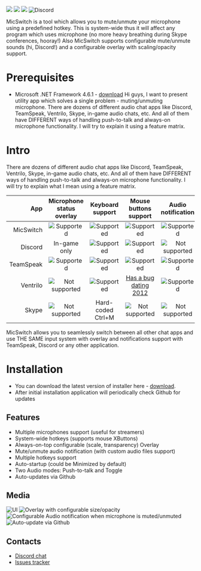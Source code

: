 ![](https://img.shields.io/github/release-date/iXab3r/MicSwitch.svg) ![](https://img.shields.io/github/downloads/iXab3r/MicSwitch/total.svg) ![](https://img.shields.io/github/last-commit/iXab3r/MicSwitch.svg)
![Discord](https://img.shields.io/discord/:513749321162686471.svg)

MicSwitch is a tool which allows you to mute/unmute your microphone using a predefined hotkey. 
This is system-wide thus it will affect any program which uses microphone (no more heavy breathing during Skype conferences, hooray!)
Also MicSwitch supports configurable mute/unmute sounds (hi, Discord!) and a configurable overlay with scaling/opacity support.

# Prerequisites
- Microsoft .NET Framework 4.6.1 - [download](https://www.microsoft.com/ru-ru/download/details.aspx?id=49982)
Hi guys, I want to present utility app which solves a single problem - muting/unmuting microphone. There are dozens of different audio chat apps like Discord, TeamSpeak, Ventrilo, Skype, in-game audio chats, etc. And all of them have DIFFERENT ways of handling push-to-talk and always-on microphone functionality. I will try to explain it using a feature matrix. 

# Intro
There are dozens of different audio chat apps like Discord, TeamSpeak, Ventrilo, Skype, in-game audio chats, etc. And all of them have DIFFERENT ways of handling push-to-talk and always-on microphone functionality. I will try to explain what I mean using a feature matrix.

| App  | Microphone status overlay | Keyboard support | Mouse buttons support | Audio notification |
| -------------: | :-------------: | :-------------: | :-------------: | :-------------: |
| MicSwitch |  ![Supported](https://i.imgur.com/GOuQvrh.png "Supported") |  ![Supported](https://i.imgur.com/GOuQvrh.png "Supported") |  ![Supported](https://i.imgur.com/GOuQvrh.png "Supported") |  ![Supported](https://i.imgur.com/GOuQvrh.png "Supported")
| Discord  |  In-game only  |   ![Supported](https://i.imgur.com/GOuQvrh.png "Supported")  |  ![Supported](https://i.imgur.com/GOuQvrh.png "Supported")   |  ![Not supported](https://i.imgur.com/AxsV1yJ.png "Not supported") |
| TeamSpeak  |  ![Supported](https://i.imgur.com/GOuQvrh.png "Supported")  |  ![Supported](https://i.imgur.com/GOuQvrh.png "Supported")   |  ![Supported](https://i.imgur.com/GOuQvrh.png "Supported")  |   ![Supported](https://i.imgur.com/GOuQvrh.png "Supported")  |
| Ventrilo  | ![Not supported](https://i.imgur.com/AxsV1yJ.png "Not supported")  |   ![Supported](https://i.imgur.com/GOuQvrh.png "Supported")  |  [Has a bug dating 2012](http://forum.ventrilo.com/showthread.php?t=61203 "Has a bug dating 2012")  |   ![Supported](https://i.imgur.com/GOuQvrh.png "Supported")  |
| Skype  | ![Not supported](https://i.imgur.com/AxsV1yJ.png "Not supported")  |  Hard-coded Ctrl+M  |  ![Not supported](https://i.imgur.com/AxsV1yJ.png "Not supported")  |  ![Not supported](https://i.imgur.com/AxsV1yJ.png "Not supported") |

MicSwitch allows you to seamlessly switch between all other chat apps and use THE SAME input system with overlay and notifications support with TeamSpeak, Discord or any other application.

# Installation
- You can download the latest version of installer here - [download](https://github.com/iXab3r/MicSwitch/releases/latest).
- After initial installation application will periodically check Github for updates

## Features
- Multiple microphones support (useful for streamers)
- System-wide hotkeys (supports mouse XButtons)
- Always-on-top configurable (scale, transparency) Overlay
- Mute/unmute audio notification (with custom audio files support)
- Multiple hotkeys support
- Auto-startup (could be Minimized by default)
- Two Audio modes: Push-to-talk and Toggle
- Auto-updates via Github

## Media
![UI](https://i.imgur.com/SAfqruj.png)
![Overlay with configurable size/opacity](https://i.imgur.com/1Jf1RrH.gif)
![Configurable Audio notification when microphone is muted/unmuted](https://i.imgur.com/Kj57Gsk.png)
![Auto-update via Github](https://i.imgur.com/O4SIuDy.gif)

## Contacts
- [Discord chat](https://discord.gg/BExRm22 "Discord chat")
- [Issues tracker](https://github.com/iXab3r/MicSwitch/issues)
